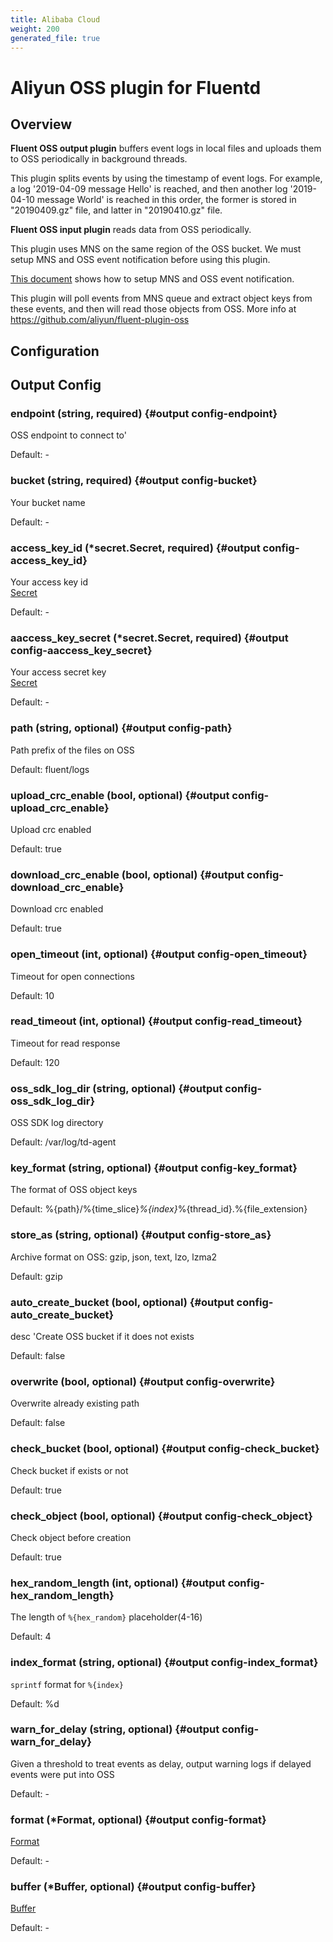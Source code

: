 ```yaml
---
title: Alibaba Cloud
weight: 200
generated_file: true
---
```


# Aliyun OSS plugin for Fluentd
## Overview
**Fluent OSS output plugin** buffers event logs in local files and uploads them to OSS periodically in background threads.

This plugin splits events by using the timestamp of event logs. For example,  a log '2019-04-09 message Hello' is reached, and then another log '2019-04-10 message World' is reached in this order, the former is stored in "20190409.gz" file, and latter in "20190410.gz" file.

**Fluent OSS input plugin** reads data from OSS periodically.

This plugin uses MNS on the same region of the OSS bucket. We must setup MNS and OSS event notification before using this plugin.

[This document](https://help.aliyun.com/document_detail/52656.html) shows how to setup MNS and OSS event notification.

This plugin will poll events from MNS queue and extract object keys from these events, and then will read those objects from OSS.
More info at https://github.com/aliyun/fluent-plugin-oss

## Configuration
## Output Config

### endpoint (string, required) {#output config-endpoint}

OSS endpoint to connect to'<br>

Default: -

### bucket (string, required) {#output config-bucket}

Your bucket name<br>

Default: -

### access_key_id (*secret.Secret, required) {#output config-access_key_id}

Your access key id<br>[Secret](../secret/)<br>

Default: -

### aaccess_key_secret (*secret.Secret, required) {#output config-aaccess_key_secret}

Your access secret key<br>[Secret](../secret/)<br>

Default: -

### path (string, optional) {#output config-path}

Path prefix of the files on OSS <br>

Default:  fluent/logs

### upload_crc_enable (bool, optional) {#output config-upload_crc_enable}

Upload crc enabled <br>

Default:  true

### download_crc_enable (bool, optional) {#output config-download_crc_enable}

Download crc enabled <br>

Default:  true

### open_timeout (int, optional) {#output config-open_timeout}

Timeout for open connections <br>

Default:  10

### read_timeout (int, optional) {#output config-read_timeout}

Timeout for read response <br>

Default:  120

### oss_sdk_log_dir (string, optional) {#output config-oss_sdk_log_dir}

OSS SDK log directory <br>

Default:  /var/log/td-agent

### key_format (string, optional) {#output config-key_format}

The format of OSS object keys <br>

Default:  %{path}/%{time_slice}_%{index}_%{thread_id}.%{file_extension}

### store_as (string, optional) {#output config-store_as}

Archive format on OSS: gzip, json, text, lzo, lzma2 <br>

Default:  gzip

### auto_create_bucket (bool, optional) {#output config-auto_create_bucket}

desc 'Create OSS bucket if it does not exists <br>

Default:  false

### overwrite (bool, optional) {#output config-overwrite}

Overwrite already existing path <br>

Default:  false

### check_bucket (bool, optional) {#output config-check_bucket}

Check bucket if exists or not <br>

Default:  true

### check_object (bool, optional) {#output config-check_object}

Check object before creation <br>

Default:  true

### hex_random_length (int, optional) {#output config-hex_random_length}

The length of `%{hex_random}` placeholder(4-16) <br>

Default:  4

### index_format (string, optional) {#output config-index_format}

`sprintf` format for `%{index}` <br>

Default:  %d

### warn_for_delay (string, optional) {#output config-warn_for_delay}

Given a threshold to treat events as delay, output warning logs if delayed events were put into OSS<br>

Default: -

### format (*Format, optional) {#output config-format}

[Format](../format/)<br>

Default: -

### buffer (*Buffer, optional) {#output config-buffer}

[Buffer](../buffer/)<br>

Default: -


